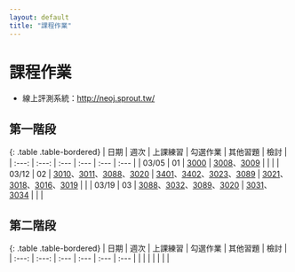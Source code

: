 ```yaml
---
layout: default
title: "課程作業"
---
```

# 課程作業

* 線上評測系統：<http://neoj.sprout.tw/>

## 第一階段

{: .table .table-bordered}
| 日期  | 週次 | 上課練習 | 勾選作業 | 其他習題 | 檢討 |
| :---: | :---: | :--- | :--- | :--- | :--- |
| 03/05 | 01 | [3000](https://neoj.sprout.tw/problem/3000/) | [3008](https://neoj.sprout.tw/problem/3008/)、[3009](https://neoj.sprout.tw/problem/3009/) |  |  |
| 03/12 | 02 | [3010](https://neoj.sprout.tw/problem/3010/)、[3011](https://neoj.sprout.tw/problem/3011/)、[3088](https://neoj.sprout.tw/problem/3088/)、[3020](https://neoj.sprout.tw/problem/3020/) | [3401](https://neoj.sprout.tw/problem/3401/)、[3402](https://neoj.sprout.tw/problem/3402/)、[3023](https://neoj.sprout.tw/problem/3023/)、[3089](https://neoj.sprout.tw/problem/3089/) | [3021](https://neoj.sprout.tw/problem/3021/)、[3018](https://neoj.sprout.tw/problem/3018/)、[3016](https://neoj.sprout.tw/problem/3016/)、[3019](https://neoj.sprout.tw/problem/3019/) |  |
| 03/19 | 03 | [3088](https://neoj.sprout.tw/problem/3088/)、[3032](https://neoj.sprout.tw/problem/3032/)、[3089](https://neoj.sprout.tw/problem/3089/)、[3020](https://neoj.sprout.tw/problem/3020/) | [3031](https://neoj.sprout.tw/problem/3031/)、[3034](https://neoj.sprout.tw/problem/3034/) |  |  |

## 第二階段

{: .table .table-bordered}
| 日期  | 週次 | 上課練習 | 勾選作業 | 其他習題 | 檢討 |
| :---: | :---: | :--- | :--- | :--- | :--- |
|  |  |  |  |  |  |
